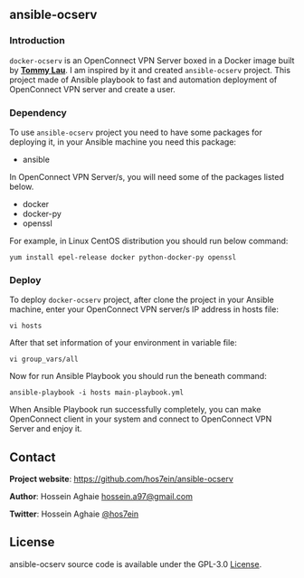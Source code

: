 ansible-ocserv
--------------

### Introduction ###

`docker-ocserv` is an OpenConnect VPN Server boxed in a Docker image built by <a href="https://github.com/TommyLau/docker-ocserv" target="_blank">**Tommy Lau**</a>. I am inspired by it and created `ansible-ocserv` project. This project made of Ansible playbook to fast and automation deployment of OpenConnect VPN server and create a user.


### Dependency ###
To use `ansible-ocserv` project you need to have some packages for deploying it, in your Ansible machine you need this package:

* ansible

In OpenConnect VPN Server/s, you will need some of the packages listed below.

* docker
* docker-py
* openssl

For example, in Linux CentOS distribution you should run below command:

```
yum install epel-release docker python-docker-py openssl
```

### Deploy ###
To deploy `docker-ocserv` project, after clone the project in your Ansible machine, enter your OpenConnect VPN server/s IP address in hosts file:

```
vi hosts
```

After that set information of your environment in variable file:

```
vi group_vars/all
```

Now for run Ansible Playbook you should run the beneath command:

```
ansible-playbook -i hosts main-playbook.yml
```

When Ansible Playbook run successfully completely, you can make OpenConnect client in your system and connect to OpenConnect VPN Server and enjoy it.


## Contact

**Project website**: https://github.com/hos7ein/ansible-ocserv

**Author**: Hossein Aghaie <hossein.a97@gmail.com>

**Twitter**: Hossein Aghaie [@hos7ein](https://twitter.com/hos7ein)


## License

ansible-ocserv source code is available under the GPL-3.0 [License](/LICENSE).
